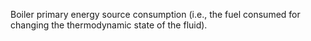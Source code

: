 Boiler primary energy source consumption (i.e., the fuel consumed for changing the thermodynamic state of the fluid).
